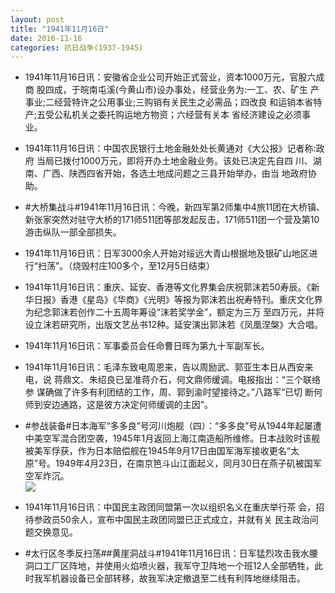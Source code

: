 ```yaml
---
layout: post
title: "1941年11月16日"
date: 2016-11-16
categories: 抗日战争(1937-1945)
---
```


<meta name="referrer" content="no-referrer" />

- 1941年11月16日讯：安徽省企业公司开始正式营业，资本1000万元，官股六成商 股四成，于皖南屯溪(今黄山市)设办事处，经营业务为:一工、农、矿生 产事业;二经营特许之公用事业;三购销有关民生之必需品；四改良 和运销本省特产;五受公私机关之委托购运地方物资；六经营有关本 省经济建设之必须事业。 

- 1941年11月16日讯：中国农民银行土地金融处处长黄通对《大公报》记者称:政府 当局已拨付1000万元，即将开办土地金融业务。该处已决定先自四 川、湖南、广西、陕西四省开始，各选土地成问题之三县开始举办，由当 地政府协助。 

- #大桥集战斗#1941年11月16日讯：今晚，新四军第2师集中4旅11团在大桥镇、新张家突然对驻守大桥的171师511团等部发起反击，171师511团一个营及第10游击纵队一部全部损失。 

- 1941年11月16日讯：日军3000余人开始对绥远大青山根据地及银矿山地区进行“扫荡”。（烧毁村庄100多个，至12月5日结束） 

- 1941年11月16日讯：重庆、延安、香港等文化界集会庆祝郭沫若50寿辰。《新 华日报》香港《星岛》《华商》《光明》等报为郭沫若出祝寿特刊。重庆文化界为纪念郭沫若创作二十五周年筹设“沫若奖学金”，额定为三万 至四万元，并将设立沫若研究所，出版文艺丛书12种。延安演出郭沫若《凤凰涅槃》大合唱。 

- 1941年11月16日讯：军事委员会任命曹日晖为第九十军副军长。 

- 1941年11月16日讯：毛泽东致电周恩来，告以周励武、郭亚生本日从西安来电，说 蒋鼎文、朱绍良已呈准蒋介石，何文鼎师缓调。电报指出：“三个联络参 谋确做了许多有利团结的工作，周、郭到渝时望接待之。”八路军“已切 断何师到安边通路，这是彼方决定何师缓调的主因”。 

- #参战装备#日本海军“多多良”号河川炮舰（四）：“多多良”号从1944年起屡遭中美空军混合团空袭，1945年1月返回上海江南造船所维修。日本战败时该舰被美军俘获，作为日本赔偿舰在1945年9月17日由国军海军接收更名“太原”号。1949年4月23日，在南京笆斗山江面起义，同月30日在燕子矶被国军空军炸沉。 <br/><img src="https://ww3.sinaimg.cn/large/aca367d8jw1f9tpw5toetj20dc0h3jt3.jpg" />

- 1941年11月16日讯：中国民主政团同盟第一次以组织名义在重庆举行茶 会，招待参政员50余人，宣布中国民主政团同盟已正式成立，并就有关 民主政治问题交换意见。 

- #太行区冬季反扫荡##黄崖洞战斗#1941年11月16日讯：日军猛烈攻击我水腰洞口工厂区阵地，并使用火焰喷火器，我军守卫阵地一个班12人全部牺牲，此时我军机器设备已全部转移，故我军决定撤退至二线有利阵地继续阻击。 

